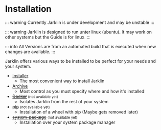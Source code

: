 # Installation

::: warning
Currently Jarklin is under development and may be unstable
:::

::: warning
Jarklin is designed to run unter linux (ubuntu).
It may work on other systems but the Guide is for linux.
:::

::: info
All Versions are from an automated build that is executed when new changes are available.
:::

Jarklin offers various ways to be installed to be perfect for your needs and your system.

- [Installer](./installer.md)
  - The most convenient way to install Jarklin
- [Archive](./archive.md)
  - Most control as you must specify where and how it's installed
- ~~[Docker](./docker.md)~~ <small>(not available yet)</small>
  - Isolates Jarklin from the rest of your system
- ~~[pip](./pip.md)~~ <small>(not available yet)</small>
  - Installation of a wheel with pip (Maybe gets removed later)
- ~~[system-package](./system-package.md)~~ <small>(not available yet)</small>
  - Installation over your system package manager
